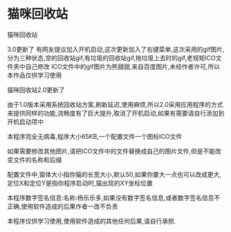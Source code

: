 # 猫咪回收站
猫咪回收站

 3.0更新了
 有网友提议加入开机启动,这次更新加入了右键菜单,这次采用的gif图片,分为三种状态,空的回收站gif,有垃圾的回收站gif,拖垃圾上去时的gif,老规矩ICO文件夹中自己修改
 ICO文件中的gif图片为熊甜甜,来自百度图片,未经作者许可,所以本作品仅供学习使用
 
 猫咪回收站2.0更新了

 由于1.0版本采用系统回收站方案,刷新延迟,使用麻烦,所以2.0采用应用程序的方式来提供同样的功能,流畅度有了巨大提升,取消了开机启动,如果有需要请自行添加到开机启动项中
 
 本程序完全无病毒,程序大小65KB,一个配置文件一个图标ICO文件
 
 如果需要修改其他图片,请把ICO文件中的文件替换成自己的图片文件,但是不能改变文件的名称和后缀
 
 配置文件中,窗体大小指你猫的长宽大小,默认50,如果你要大一点也可以改成更大,定位X和定位Y是指你程序启动时,猫出现的XY坐标位置
 
 本程序数字签名信息:名称:杨乐乐多,如果没有数字签名信息,或者数字签名信息不正确,使用软件造成的后果作者一改不负责
 
 本程序仅供学习使用,使用软件造成的其他任何后果,请自行承担.
